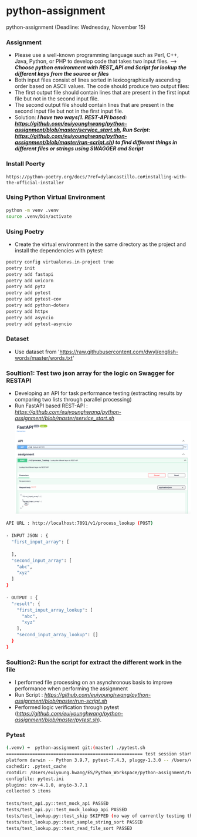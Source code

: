 # python-assignment
python-assignment (Deadline: Wednesday, November 15)


### Assignment
- Please use a well-known programming language such as Perl, C++, Java, Python, or PHP to develop code that takes two input files. --> __<i>Choose python environment with REST_API and Script for lookup the different keys from the source or files</i>__
-  Both input files consist of lines sorted in lexicographically ascending order based on ASCII values. The code should produce two output files:
- The first output file should contain lines that are present in the first input file but not in the second input file.
- The second output file should contain lines that are present in the second input file but not in the first input file.
- Solution: __<i>I have two ways(1. REST-API based: <i>https://github.com/euiyounghwang/python-assignment/blob/master/service_start.sh</i>, Run Script: <i>https://github.com/euiyounghwang/python-assignment/blob/master/run-script.sh</i>) to find different things in different files or strings using SWAGGER and Script</i>__

### Install Poerty
```
https://python-poetry.org/docs/?ref=dylancastillo.co#installing-with-the-official-installer
```

### Using Python Virtual Environment
```bash
python -m venv .venv
source .venv/bin/activate
```

### Using Poetry
- Create the virtual environment in the same directory as the project and install the dependencies with pytest:
```bash
poetry config virtualenvs.in-project true
poetry init
poetry add fastapi
poetry add uvicorn
poetry add pytz
poetry add pytest
poetry add pytest-cov
poetry add python-dotenv
poetry add httpx
poetry add asyncio
poetry add pytest-asyncio
```

### Dataset
- Use dataset from 'https://raw.githubusercontent.com/dwyl/english-words/master/words.txt'

### Soultion1: Test two json array for the logic on Swagger for RESTAPI
- Developing an API for task performance testing (extracting results by comparing two lists through parallel processing)
- Run FastAPI based REST-API : <i>https://github.com/euiyounghwang/python-assignment/blob/master/service_start.sh</i>
![Alt text](./screenshot/Fast-API.png)
```bash
API URL : http://localhost:7091/v1/process_lookup (POST)

- INPUT JSON : {
  "first_input_array": [
    
  ],
  "second_input_array": [
    "abc",
    "xyz"
  ]
}

- OUTPUT : {
  "result": {
    "first_input_array_lookup": [
      "abc",
      "xyz"
    ],
    "second_input_array_lookup": []
  }
}
```

### Soultion2: Run the script for extract the different work in the file
- I performed file processing on an asynchronous basis to improve performance when performing the assignment
- Run Script : <i>https://github.com/euiyounghwang/python-assignment/blob/master/run-script.sh</i>
- Performed logic verification through pytest (<i>https://github.com/euiyounghwang/python-assignment/blob/master/pytest.sh</i>).


### Pytest
```bash
(.venv) ➜  python-assignment git:(master) ./pytest.sh
==================================================== test session starts ====================================================
platform darwin -- Python 3.9.7, pytest-7.4.3, pluggy-1.3.0 -- /Users/euiyoung.hwang/ES/Python_Workspace/python-assignment/.venv/bin/python
cachedir: .pytest_cache
rootdir: /Users/euiyoung.hwang/ES/Python_Workspace/python-assignment/tests
configfile: pytest.ini
plugins: cov-4.1.0, anyio-3.7.1
collected 5 items                                                                                                           

tests/test_api.py::test_mock_api PASSED                                                                               [ 20%]
tests/test_api.py::test_mock_lookup_api PASSED                                                                        [ 40%]
tests/test_lookup.py::test_skip SKIPPED (no way of currently testing this)                                            [ 60%]
tests/test_lookup.py::test_sample_string_sort PASSED                                                                  [ 80%]
tests/test_lookup.py::test_read_file_sort PASSED                                                                      [100%]
```